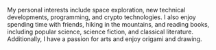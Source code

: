 My personal interests include space exploration, new technical developments, programming, and crypto technologies. 
I also enjoy spending time with friends, hiking in the mountains, and reading books, including popular science, science fiction, and classical literature. Additionally, I have a passion for arts and enjoy origami and drawing.